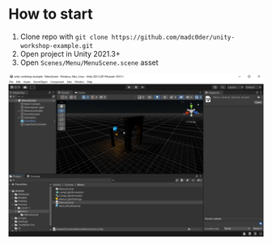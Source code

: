 # How to start

1. Clone repo with `git clone https://github.com/madc0der/unity-workshop-example.git`
2. Open project in Unity 2021.3+
3. Open `Scenes/Menu/MenuScene.scene` asset

![Screenshot](screenshot.png)
